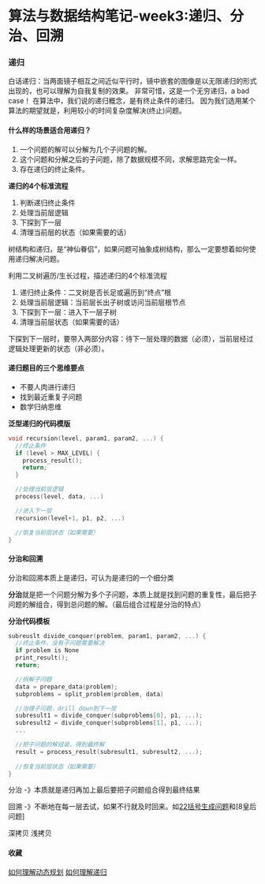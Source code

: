 # 算法与数据结构笔记-week3:递归、分治、回溯
### 递归
白话递归：当两面镜子相互之间近似平行时，镜中嵌套的图像是以无限递归的形式出现的，也可以理解为自我复制的效果。
非常可惜，这是一个无穷递归，a bad case！
在算法中，我们说的递归概念，是有终止条件的递归。
因为我们选用某个算法的期望就是，利用较小的时间复杂度解决(终止)问题。
#### 什么样的场景适合用递归？
1. 一个问题的解可以分解为几个子问题的解。
2. 这个问题和分解之后的子问题，除了数据规模不同，求解思路完全一样。
3. 存在递归的终止条件。

**递归的4个标准流程**
1. 判断递归终止条件
2. 处理当前层逻辑
3. 下探到下一层
4. 清理当前层的状态（如果需要的话）

树结构和递归，是“神仙眷侣”，如果问题可抽象成树结构，那么一定要想着如何使用递归解决问题。

利用二叉树遍历/生长过程，描述递归的4个标准流程
1. 递归终止条件：二叉树是否长足或遍历到“终点”根
2. 处理当前层逻辑：当前层长出子树或访问当前层根节点
3. 下探到下一层：进入下一层子树
4. 清理当前层状态（如果需要的话）

下探到下一层时，要带入两部分内容：待下一层处理的数据（必须），当前层经过逻辑处理更新的状态（非必须）。

#### 递归题目的三个思维要点
* 不要人肉进行递归
* 找到最近重复子问题
* 数学归纳思维

**泛型递归的代码模版**
```c++
void recursion(level, param1, param2, ...) {
  //终止条件
  if (level > MAX_LEVEL) {
    process_result();
    return;
  }

  //处理当前层逻辑
  process(level, data, ...)

  //进入下一层
  recursion(level+1, p1, p2, ...)

  //恢复当前层状态（如果需要）
}
```
#### 分治和回溯
分治和回溯本质上是递归，可认为是递归的一个细分类

**分治**就是把一个问题分解为多个子问题，本质上就是找到问题的重复性，最后把子问题的解组合，得到总问题的解。（最后组合过程是分治的特点）

**分治代码模板** 
```c++
subreuslt divide_conquer(problem, param1, param2, ...) {
  //终止条件，没有子问题需要解决
  if problem is None
  print_result();
  return;

  //拆解子问题
  data = prepare_data(problem);
  subproblems = split_problem(problem, data)

  //治理子问题，drill down到下一层
  subresult1 = divide_conquer(subproblems[0], p1, ...);
  subresult2 = divide_conquer(subproblems[1], p1, ...);
  ...

  //把子问题的解组装，得到最终解
  result = process_result(subresult1, subresult2, ...);
  
  //恢复当前层状态（如果需要）
}
```

分治 -》本质就是递归再加上最后要把子问题组合得到最终结果

回溯 -》不断地在每一层去试，如果不行就及时回来。如[22括号生成问题](22.括号生成.cpp)和[8皇后问题]

深拷贝 浅拷贝

#### 收藏
[如何理解动态规划](https://zhuanlan.zhihu.com/p/91582909)
[如何理解递归](https://mp.weixin.qq.com/s/mJ_jZZoak7uhItNgnfmZvQ)



